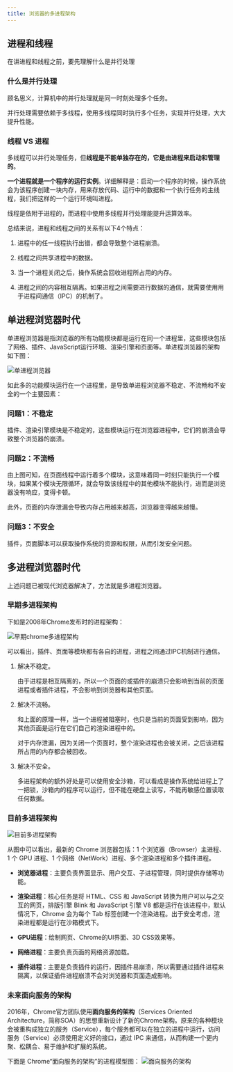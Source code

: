 ```yaml
---
title: 浏览器的多进程架构
---
```


## 进程和线程

在讲进程和线程之前，要先理解什么是并行处理

### 什么是并行处理

顾名思义，计算机中的并行处理就是同一时刻处理多个任务。

并行处理需要依赖于多线程，使用多线程同时执行多个任务，实现并行处理，大大提升性能。

### 线程 VS 进程

多线程可以并行处理任务，但**线程是不能单独存在的，它是由进程来启动和管理的**。

**一个进程就是一个程序的运行实例**。详细解释是：启动一个程序的时候，操作系统会为该程序创建一块内存，用来存放代码、运行中的数据和一个执行任务的主线程，我们把这样的一个运行环境叫进程。

线程是依附于进程的，而进程中使用多线程并行处理能提升运算效率。

总结来说，进程和线程之间的关系有以下4个特点：

1. 进程中的任一线程执行出错，都会导致整个进程崩溃。

2. 线程之间共享进程中的数据。

3. 当一个进程关闭之后，操作系统会回收进程所占用的内存。

4. 进程之间的内容相互隔离。如果进程之间需要进行数据的通信，就需要使用用于进程间通信（IPC）的机制了。

## 单进程浏览器时代

单进程浏览器是指浏览器的所有功能模块都是运行在同一个进程里，这些模块包括了网络、插件、JavaScript运行环境、渲染引擎和页面等。单进程浏览器的架构如下图：

![单进程浏览器](https://static001.geekbang.org/resource/image/6d/ca/6ddad2419b049b0eb2a8036f3dfff1ca.png)

如此多的功能模块运行在一个进程里，是导致单进程浏览器不稳定、不流畅和不安全的一个主要因素：

### 问题1：不稳定

插件、渲染引擎模块是不稳定的，这些模块运行在浏览器进程中，它们的崩溃会导致整个浏览器的崩溃。

### 问题2：不流畅

由上图可知，在页面线程中运行着多个模块，这意味着同一时刻只能执行一个模块，如果某个模块无限循环，就会导致该线程中的其他模块不能执行，进而是浏览器没有响应，变得卡顿。

此外，页面的内存泄漏会导致内存占用越来越高，浏览器变得越来越慢。

### 问题3：不安全

插件，页面脚本可以获取操作系统的资源和权限，从而引发安全问题。

## 多进程浏览器时代

上述问题已被现代浏览器解决了，方法就是多进程浏览器。

### 早期多进程架构

下如是2008年Chrome发布时的进程架构：

![早期chrome多进程架构](https://static001.geekbang.org/resource/image/cd/60/cdc9215e6c6377fc965b7fac8c3ec960.png)

可以看出，插件、页面等模块都有各自的进程，进程之间通过IPC机制进行通信。

1. 解决不稳定。

    由于进程是相互隔离的，所以一个页面的或插件的崩溃只会影响到当前的页面进程或者插件进程，不会影响到浏览器和其他页面。

2. 解决不流畅。

    和上面的原理一样，当一个进程被阻塞时，也只是当前的页面受到影响，因为其他页面是运行在它们自己的渲染进程中的。

    对于内存泄漏，因为关闭一个页面时，整个渲染进程也会被关闭，之后该进程所占用的内存都会被回收。

3. 解决不安全。

    多进程架构的额外好处是可以使用安全沙箱，可以看成是操作系统给进程上了一把锁，沙箱内的程序可以运行，但不能在硬盘上读写，不能再敏感位置读取任何数据。

### 目前多进程架构

![目前多进程架构](https://static001.geekbang.org/resource/image/b6/fc/b61cab529fa31301bde290813b4587fc.png)

从图中可以看出，最新的 Chrome 浏览器包括：1 个浏览器（Browser）主进程、1 个 GPU 进程、1 个网络（NetWork）进程、多个渲染进程和多个插件进程。

* **浏览器进程**：主要负责界面显示、用户交互、子进程管理，同时提供存储等功能。

* **渲染进程**：核心任务是将 HTML、CSS 和 JavaScript 转换为用户可以与之交互的网页，排版引擎 Blink 和 JavaScript 引擎 V8 都是运行在该进程中，默认情况下，Chrome 会为每个 Tab 标签创建一个渲染进程。出于安全考虑，渲染进程都是运行在沙箱模式下。

* **GPU进程**：绘制网页、Chrome的UI界面、3D CSS效果等。

* **网络进程**：主要负责页面的网络资源加载。

* **插件进程**：主要是负责插件的运行，因插件易崩溃，所以需要通过插件进程来隔离，以保证插件进程崩溃不会对浏览器和页面造成影响。

### 未来面向服务的架构

2016年，Chrome官方团队使用**面向服务的架构**（Services Oriented Architecture，简称SOA）的思想重新设计了新的Chrome架构。原来的各种模块会被重构成独立的服务（Service），每个服务都可以在独立的进程中运行，访问服务（Service）必须使用定义好的接口，通过 IPC 来通信，从而构建一个更内聚、松耦合、易于维护和扩展的系统。

下面是 Chrome“面向服务的架构”的进程模型图：
![面向服务的架构](https://static001.geekbang.org/resource/image/32/2a/329658fe821252db47b0964037a1de2a.png)